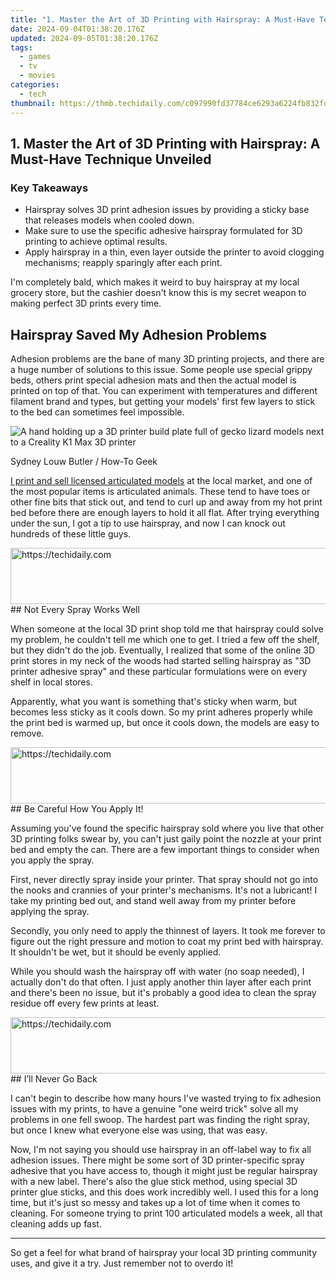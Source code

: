 ```yaml
---
title: "1. Master the Art of 3D Printing with Hairspray: A Must-Have Technique Unveiled"
date: 2024-09-04T01:38:20.176Z
updated: 2024-09-05T01:38:20.176Z
tags:
  - games
  - tv
  - movies
categories:
  - tech
thumbnail: https://thmb.techidaily.com/c097990fd37784ce6293a6224fb832fd4d9a7841c40f79ad9e48ab602a74cd56.jpg
---
```


## 1. Master the Art of 3D Printing with Hairspray: A Must-Have Technique Unveiled

### Key Takeaways

* Hairspray solves 3D print adhesion issues by providing a sticky base that releases models when cooled down.
* Make sure to use the specific adhesive hairspray formulated for 3D printing to achieve optimal results.
* Apply hairspray in a thin, even layer outside the printer to avoid clogging mechanisms; reapply sparingly after each print.

 I'm completely bald, which makes it weird to buy hairspray at my local grocery store, but the cashier doesn't know this is my secret weapon to making perfect 3D prints every time.

##  Hairspray Saved My Adhesion Problems

 Adhesion problems are the bane of many 3D printing projects, and there are a huge number of solutions to this issue. Some people use special grippy beds, others print special adhesion mats and then the actual model is printed on top of that. You can experiment with temperatures and different filament brand and types, but getting your models' first few layers to stick to the bed can sometimes feel impossible.

![A hand holding up a 3D printer build plate full of gecko lizard models next to a Creality K1 Max 3D printer](https://static1.howtogeekimages.com/wordpress/wp-content/uploads/wm/2024/03/1-1.jpg) 

Sydney Louw Butler / How-To Geek

[I print and sell licensed articulated models](https://some-techniques.techidaily.com/new-how-to-optimize-microphone-use-on-windows-11-for-best-results/) at the local market, and one of the most popular items is articulated animals. These tend to have toes or other fine bits that stick out, and tend to curl up and away from my hot print bed before there are enough layers to hold it all flat. After trying everything under the sun, I got a tip to use hairspray, and now I can knock out hundreds of these little guys.

<!-- affiliate ads begin -->
<a href="https://appsumo.8odi.net/c/5597632/2068408/7443" target="_top" id="2068408">
  <img src="//a.impactradius-go.com/display-ad/7443-2068408" border="0" alt="https://techidaily.com" width="728" height="90"/>
</a>
<img height="0" width="0" src="https://appsumo.8odi.net/i/5597632/2068408/7443" style="position:absolute;visibility:hidden;" border="0" />
<!-- affiliate ads end -->
##  Not Every Spray Works Well

 When someone at the local 3D print shop told me that hairspray could solve my problem, he couldn't tell me which one to get. I tried a few off the shelf, but they didn't do the job. Eventually, I realized that some of the online 3D print stores in my neck of the woods had started selling hairspray as "3D printer adhesive spray" and these particular formulations were on every shelf in local stores.

 Apparently, what you want is something that's sticky when warm, but becomes less sticky as it cools down. So my print adheres properly while the print bed is warmed up, but once it cools down, the models are easy to remove.

<!-- affiliate ads begin -->
<a href="https://appsumo.8odi.net/c/5597632/2043662/7443" target="_top" id="2043662">
  <img src="//a.impactradius-go.com/display-ad/7443-2043662" border="0" alt="https://techidaily.com" width="728" height="90"/>
</a>
<img height="0" width="0" src="https://appsumo.8odi.net/i/5597632/2043662/7443" style="position:absolute;visibility:hidden;" border="0" />
<!-- affiliate ads end -->
##  Be Careful How You Apply It!

 Assuming you've found the specific hairspray sold where you live that other 3D printing folks swear by, you can't just gaily point the nozzle at your print bed and empty the can. There are a few important things to consider when you apply the spray.

 First, never directly spray inside your printer. That spray should not go into the nooks and crannies of your printer's mechanisms. It's not a lubricant! I take my printing bed out, and stand well away from my printer before applying the spray.

 Secondly, you only need to apply the thinnest of layers. It took me forever to figure out the right pressure and motion to coat my print bed with hairspray. It shouldn't be wet, but it should be evenly applied.

 While you should wash the hairspray off with water (no soap needed), I actually don't do that often. I just apply another thin layer after each print and there's been no issue, but it's probably a good idea to clean the spray residue off every few prints at least.

<!-- affiliate ads begin -->
<a href="https://appsumo.8odi.net/c/5597632/2037335/7443" target="_top" id="2037335">
  <img src="//a.impactradius-go.com/display-ad/7443-2037335" border="0" alt="https://techidaily.com" width="728" height="90"/>
</a>
<img height="0" width="0" src="https://appsumo.8odi.net/i/5597632/2037335/7443" style="position:absolute;visibility:hidden;" border="0" />
<!-- affiliate ads end -->
##  I’ll Never Go Back

 I can't begin to describe how many hours I've wasted trying to fix adhesion issues with my prints, to have a genuine "one weird trick" solve all my problems in one fell swoop. The hardest part was finding the right spray, but once I knew what everyone else was using, that was easy.

 Now, I'm not saying you should use hairspray in an off-label way to fix all adhesion issues. There might be some sort of 3D printer-specific spray adhesive that you have access to, though it might just be regular hairspray with a new label. There's also the glue stick method, using special 3D printer glue sticks, and this does work incredibly well. I used this for a long time, but it's just so messy and takes up a lot of time when it comes to cleaning. For someone trying to print 100 articulated models a week, all that cleaning adds up fast.

---

 So get a feel for what brand of hairspray your local 3D printing community uses, and give it a try. Just remember not to overdo it!

<ins class="adsbygoogle"
     style="display:block"
     data-ad-format="autorelaxed"
     data-ad-client="ca-pub-7571918770474297"
     data-ad-slot="1223367746"></ins>



<ins class="adsbygoogle"
     style="display:block"
     data-ad-client="ca-pub-7571918770474297"
     data-ad-slot="8358498916"
     data-ad-format="auto"
     data-full-width-responsive="true"></ins>


